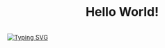 <!--Title-->
<div id="user-content-toc">
  <ul align="center">
    <summary><h1 style="display: inline-block">Hello World!</h1></summary>
</div>

[![Typing SVG](https://readme-typing-svg.demolab.com/?lines=Hi,+my+name+is+Matheus;But+you+may+call+me+Matthew)](https://git.io/typing-svg)
    
